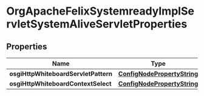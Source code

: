 
# OrgApacheFelixSystemreadyImplServletSystemAliveServletProperties

## Properties
Name | Type | Description | Notes
------------ | ------------- | ------------- | -------------
**osgiHttpWhiteboardServletPattern** | [**ConfigNodePropertyString**](ConfigNodePropertyString.md) |  |  [optional]
**osgiHttpWhiteboardContextSelect** | [**ConfigNodePropertyString**](ConfigNodePropertyString.md) |  |  [optional]



